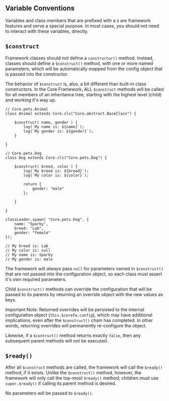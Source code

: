 Variable Conventions
--------------------

Variables and class members that are prefixed with a `$` are framework
features and serve a special purpose.  In most cases, you should not
need to interact with these variables, directly.


`$construct`
------------

Framework classes should *not* define a `constructor()` method.
Instead, classes should define a `$construct()` method, with
one or more named parameters, which will be automatically mapped from
the config object that is passed into the constructor.



The behavior of `$construct` is, also, a bit different than built-in
class constructors.  In the Core Framework, ALL `$construct` methods
will be called for all members of an inheritance tree, starting with
the highest level (child) and working it's way up.


```
// Core.pets.Animal
class Animal extends Core.cls("Core.abstract.BaseClass") {

    $construct( name, gender ) {
        log(`My name is: ${name}`);
        log(`My gender is: ${gender}`);
    }

}

// Core.pets.Dog
class Dog extends Core.cls("Core.pets.Dog") {

    $construct( breed, color ) {
        log(`My breed is: ${breed}`);
        log(`My color is: ${color}`);

        return {
            gender: "male"
        };

    }

}

classLoader.spawn( "Core.pets.Dog", {
    name: "Sparky",
    breed: "Lab",
    gender: "female"
});

// My breed is: Lab
// My color is: null
// My name is: Sparky
// My gender is: male
```

The framework will _always_ pass `null` for parameters named in
`$construct()` that are not passed into the configuration object,
so each class must assert it's own required parameters.

Child `$construct()` methods can override the configuration that will be
passed to its parents by returning an override object with the new
values as keys.

Important Note: Returned overrides will be persisted to the
internal configuration object (`this.$corefw.config`), which may have
additional implications, even after the `$construct()` chain has
completed. In other words, returning overrides will permanently
re-configure the object.

Likewise, if a `$contruct()` method returns exactly `false`, then any
subsequent parent methods will not be executed.


`$ready()`
----------

After all `$construct` methods are called, the framework will call
the `$ready()` method, if it exists.  Unlike the `$construct()` method,
however, the framework will only call the top-most `$ready()` method;
children must use `super.$ready()` if calling its parent method is
desired.

No parameters will be passed to `$ready()`.
